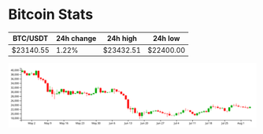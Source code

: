# Bitcoin Stats

BTC/USDT|24h change|24h high|24h low|
|---|---|---|---|
|$23140.55|1.22%|$23432.51|$22400.00|

<img src="./chart.svg">
